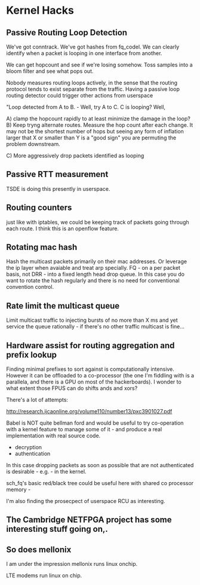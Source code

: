 # Kernel Hacks

## Passive Routing Loop Detection

We've got conntrack. We've got hashes from fq_codel. We can clearly
identify when a packet is looping in one interface from another.

We can get hopcount
and see if we're losing somehow. Toss samples into a bloom filter and
see what pops out.

Nobody measures routing loops actively, in the sense that the routing 
protocol tends to exist separate from  the traffic. Having a passive
loop routing detector could trigger other actions from userspace

"Loop detected from A to B. - Well, try A to C. C is looping? Well,

A) clamp the hopcount rapidly to at least minimize the damage in the loop?
B) Keep tryng alternate routes. Measure the hop count after each change.
It may not be the shortest number of hops but seeing any form of inflation
larger that X or smaller than Y is a "good sign" you are permuting the
problem downstream. 

C) More aggressively drop packets identified as looping

## Passive RTT measurement

TSDE is doing this presently in userspace.

## Routing counters

just like with iptables, we could be keeping track of packets going
through each route. I think this is an openflow feature. 

## Rotating mac hash

Hash the multicast packets primarily on their mac addresses. Or leverage
the ip layer when avaiable and treat arp specially. FQ - on a per packet
basis, not DRR - into a fixed length head drop queue. In this case you
do want to rotate the hash regularly and there is no need for conventional
convention control.

## Rate limit the multicast queue

Limit multicast traffic to injecting bursts of no more than X ms and
yet service the queue rationally - if there's no other traffic multicast
is fine...

## Hardware assist for routing aggregation and prefix lookup

Finding minimal prefixes to sort against is computationally intensive.
However it can be offloaded to a co-processor (the one I'm
fiddling with is a parallela, and there is a GPU on most of 
the hackerboards). I wonder to what extent those FPUS can do
shifts ands and xors?

There's a lot of attempts:

http://research.ijcaonline.org/volume110/number13/pxc3901027.pdf

Babel is NOT quite bellman ford and would be useful to try  co-operation
with a kernel feature to manage some of it - and produce a real implementation
with real source code.

- decryption
- authentication

In this case dropping packets as soon as possible that are not authenticated
is desirable - e.g. - in the kernel. 

sch_fq's basic red/black tree could be useful here with shared co
processor memory - 

I'm also finding the prosecpect of userspace RCU as interesting.

## The Cambridge NETFPGA project has some interesting stuff going on,.

## So does mellonix

I am under the impression mellonix runs linux onchip.

LTE modems run linux on chip.
